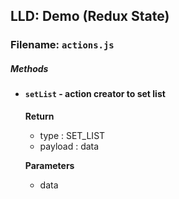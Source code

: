 ## LLD: Demo (Redux State)

### Filename: `actions.js`


##### Methods

*  #### **`setList`** - action creator to set list
	**Return**	 
    * type : SET_LIST
    * payload : data
    
    **Parameters**
    * data
    